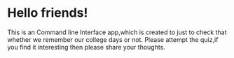 # Hello friends!
This is an Command line Interface app,which is created to just to check that whether we remember our college days
or not.
Please attempt the quiz,if you find it interesting then please share your thoughts.